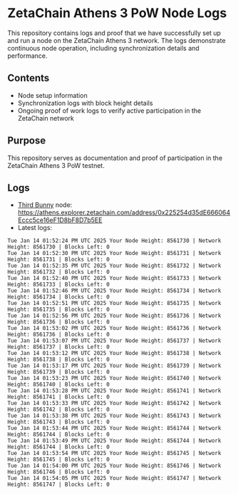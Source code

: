 # ZetaChain Athens 3 PoW Node Logs
This repository contains logs and proof that we have successfully set up and run a node on the ZetaChain Athens 3 network. The logs demonstrate continuous node operation, including synchronization details and performance.

## Contents
- Node setup information
- Synchronization logs with block height details
- Ongoing proof of work logs to verify active participation in the ZetaChain network

## Purpose
This repository serves as documentation and proof of participation in the ZetaChain Athens 3 PoW testnet.

## Logs

- [Third Bunny](https://thirdbunny.xyz/) node: https://athens.explorer.zetachain.com/address/0x225254d35dE666064Eccc5ce16eF1D8bF8D7b5EE
- Latest logs:
```
Tue Jan 14 01:52:24 PM UTC 2025 Your Node Height: 8561730 | Network Height: 8561730 | Blocks Left: 0
Tue Jan 14 01:52:30 PM UTC 2025 Your Node Height: 8561731 | Network Height: 8561731 | Blocks Left: 0
Tue Jan 14 01:52:35 PM UTC 2025 Your Node Height: 8561732 | Network Height: 8561732 | Blocks Left: 0
Tue Jan 14 01:52:40 PM UTC 2025 Your Node Height: 8561733 | Network Height: 8561733 | Blocks Left: 0
Tue Jan 14 01:52:46 PM UTC 2025 Your Node Height: 8561734 | Network Height: 8561734 | Blocks Left: 0
Tue Jan 14 01:52:51 PM UTC 2025 Your Node Height: 8561735 | Network Height: 8561735 | Blocks Left: 0
Tue Jan 14 01:52:56 PM UTC 2025 Your Node Height: 8561736 | Network Height: 8561736 | Blocks Left: 0
Tue Jan 14 01:53:02 PM UTC 2025 Your Node Height: 8561736 | Network Height: 8561736 | Blocks Left: 0
Tue Jan 14 01:53:07 PM UTC 2025 Your Node Height: 8561737 | Network Height: 8561737 | Blocks Left: 0
Tue Jan 14 01:53:12 PM UTC 2025 Your Node Height: 8561738 | Network Height: 8561738 | Blocks Left: 0
Tue Jan 14 01:53:17 PM UTC 2025 Your Node Height: 8561739 | Network Height: 8561739 | Blocks Left: 0
Tue Jan 14 01:53:23 PM UTC 2025 Your Node Height: 8561740 | Network Height: 8561740 | Blocks Left: 0
Tue Jan 14 01:53:28 PM UTC 2025 Your Node Height: 8561741 | Network Height: 8561741 | Blocks Left: 0
Tue Jan 14 01:53:33 PM UTC 2025 Your Node Height: 8561742 | Network Height: 8561742 | Blocks Left: 0
Tue Jan 14 01:53:38 PM UTC 2025 Your Node Height: 8561743 | Network Height: 8561743 | Blocks Left: 0
Tue Jan 14 01:53:44 PM UTC 2025 Your Node Height: 8561744 | Network Height: 8561744 | Blocks Left: 0
Tue Jan 14 01:53:49 PM UTC 2025 Your Node Height: 8561744 | Network Height: 8561744 | Blocks Left: 0
Tue Jan 14 01:53:54 PM UTC 2025 Your Node Height: 8561745 | Network Height: 8561745 | Blocks Left: 0
Tue Jan 14 01:54:00 PM UTC 2025 Your Node Height: 8561746 | Network Height: 8561746 | Blocks Left: 0
Tue Jan 14 01:54:05 PM UTC 2025 Your Node Height: 8561747 | Network Height: 8561747 | Blocks Left: 0
```
